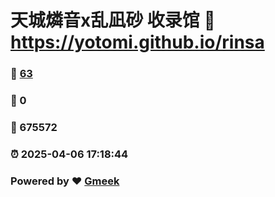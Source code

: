 # 天城燐音x乱凪砂 收录馆 :link: https://yotomi.github.io/rinsa 
### :page_facing_up: [63](https://yotomi.github.io/rinsa/tag.html) 
### :speech_balloon: 0 
### :hibiscus: 675572 
### :alarm_clock: 2025-04-06 17:18:44 
### Powered by :heart: [Gmeek](https://github.com/Meekdai/Gmeek)

